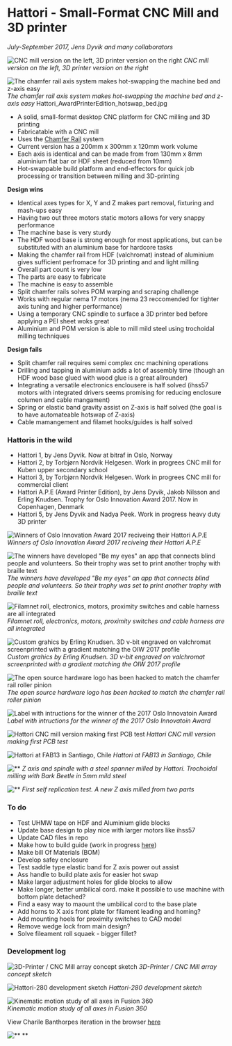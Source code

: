 # Hattori - Small-Format CNC Mill and 3D printer
*July-September 2017, Jens Dyvik and many collaborators*

![*CNC mill version on the left, 3D printer version on the right*](./img/Hattori_CNCmill_and_3Dprinter.jpg)
*CNC mill version on the left, 3D printer version on the right*

![*The chamfer rail axis system makes hot-swapping the machine bed and z-axis easy*](./img/.jpg)
*The chamfer rail axis system makes hot-swapping the machine bed and z-axis easy*
Hattori_AwardPrinterEdition_hotswap_bed.jpg


* A solid, small-format desktop CNC platform for CNC milling and 3D printing
* Fabricatable with a CNC mill
* Uses the [Chamfer Rail](../chamferrail) system
* Current version has a 200mm x 300mm x 120mm work volume
* Each axis is identical and can be made from from 130mm x 8mm aluminium flat bar or HDF sheet (reduced from 10mm) 
* Hot-swappable build platform and end-effectors for quick job processing or transition between milling and 3D-printing


**Design wins**
* Identical axes types for X, Y and Z makes part removal, fixturing and mash-ups easy
* Having two out three motors static motors allows for very snappy performance
* The machine base is very sturdy
* The HDF wood base is strong enough for most applications, but can be substituted with an aluminium base for hardcore tasks
* Making the chamfer rail from HDF (valchromat) instead of aluminium gives sufficient perfromace for 3D printing and and light milling
* Overall part count is very low
* The parts are easy to fabricate
* The machine is easy to assemble
* Split chamfer rails solves POM warping and scraping challenge
* Works with regular nema 17 motors (nema 23 reccomended for tighter axis tuning and higher performance)
* Using a temporary CNC spindle to surface a 3D printer bed before applying a PEI sheet woks great
* Aluminium and POM version is able to mill mild steel using trochoidal milling techniques


**Design fails**
* Split chamfer rail requires semi complex cnc machining operations
* Drilling and tapping in aluminium adds a lot of assembly time (though an HDF wood base glued with wood glue is a great allrounder)
* Integrating a versatile electronics enclousere is half solved (ihss57 motors with integrated drivers seems promising for reducing enclosure columen and cable mangament)
* Spring or elastic band gravity assist on Z-axis is half solved (the goal is to have automateable hotswap of Z-axis)
* Cable mamangement and filamet hooks/guides is half solved


### Hattoris in the wild
* Hattori 1, by Jens Dyvik. Now at bitraf in Oslo, Norway
* Hattori 2, by Torbjørn Nordvik Helgesen. Work in progrees CNC mill for Kuben upper secondary school
* Hattori 3, by Torbjørn Nordvik Helgesen. Work in progrees CNC mill for commercial client
* Hattori A.P.E (Award Printer Edition), by Jens Dyvik, Jakob Nilsson and Erling Knudsen. Trophy for Oslo Innovation Award 2017. Now in Copenhagen, Denmark
* Hattori 5, by Jens Dyvik and Nadya Peek. Work in progress heavy duty 3D printer

![*Winners of Oslo Innovation Award 2017 reciveing their Hattori A.P.E*](./img/Hattori_AwardPrinterEdition_price_winners.jpg)
*Winners of Oslo Innovation Award 2017 reciveing their Hattori A.P.E*

![*The winners have developed "Be my eyes" an app that connects blind people and volunteers. So their trophy was set to print another trophy with braille text*](./img/Hattori_AwardPrinterEdition_printing_trophy.jpg)
*The winners have developed "Be my eyes" an app that connects blind people and volunteers. So their trophy was set to print another trophy with braille text*

![*Filamnet roll, electronics, motors, proximity switches and cable harness are all integrated*](./img/Hattori_AwardPrinterEdition_SideviewRear.jpg)
*Filamnet roll, electronics, motors, proximity switches and cable harness are all integrated*

![*Custom grahics by Erling Knudsen. 3D v-bit engraved on valchromat screenprinted with a gradient matching the OIW 2017 profile*](./img/Hattori_AwardPrinterEdition_Sideview.jpg)
*Custom grahics by Erling Knudsen. 3D v-bit engraved on valchromat screenprinted with a gradient matching the OIW 2017 profile*

![*The open source hardware logo has been hacked to match the chamfer rail roller pinion*](./img/Hattori_AwardPrinterEdition_detail.jpg)
*The open source hardware logo has been hacked to match the chamfer rail roller pinion*

![*Label with intructions for the winner of the 2017 Oslo Innovatoin Award*](./img/Hattori_AwardPrinterEdition_label_with_instructions.jpg)
*Label with intructions for the winner of the 2017 Oslo Innovatoin Award*

![*Hattori CNC mill version making first PCB test*](./img/Hattori_CNCmill_version.jpg)
*Hattori CNC mill version making first PCB test*

![*Hattori at FAB13 in Santiago, Chile*](./img/Hattori_CNCmill_version_at_FAB13_Jens_Dyvik_and_Neil_Gershenfeld.jpg)
*Hattori at FAB13 in Santiago, Chile*

![**](./img/Hattori_CNCmill_version_Zaxis_with_self_milled_spanner.jpg)
*Z axis and spindle with a steel spanner milled by Hattori. Trochoidal milling with Bark Beetle in 5mm mild steel*

![**](./img/Hattori-self-made-axis-for-fdm-printing.jpg)
*First self replication test. A new Z axis milled from two parts*



### To do
* Test UHMW tape on HDF and Aluminium glide blocks
* Update base design to play nice with larger motors like ihss57
* Update CAD files in repo
* Make how to build guide (work in progress [here](http://www.thnordvik.com/hattori-mucj))
* Make bill Of Materials (BOM)
* Develop safey enclosure
* Test saddle type elastic band for Z axis power out assist
* Ass handle to build plate axis for easier hot swap
* Make larger adjustment holes for glide blocks to allow
* Make longer, better umbilical cord. make it possible to use machine with bottom plate detached?
* Find a easy way to maount the umbilical cord to the base plate
* Add horns to X axis front plate for filament leading and homing?
* Add mounting hoels for proximity switches to CAD model
* Remove wedge lock from main design?
* Solve fileament roll squaek - bigger fillet?


### Development log
![3D-Printer / CNC Mill array concept sketch](sketch/img/3D-print-and-cnc-mill-array-sketch.jpg)
*3D-Printer / CNC Mill array concept sketch*

![Hattori-280 development sketch](img/hattori-280_isometric.jpg)
*Hattori-280 development sketch*

![Kinematic motion study of all axes in Fusion 360](img/hattori-280_motion-study.gif)<br/>
*Kinematic motion study of all axes in Fusion 360*

View Charile Banthorpes iteration in the browser [here](http://a360.co/2q95BZO)


![**](./img/.jpg)
**